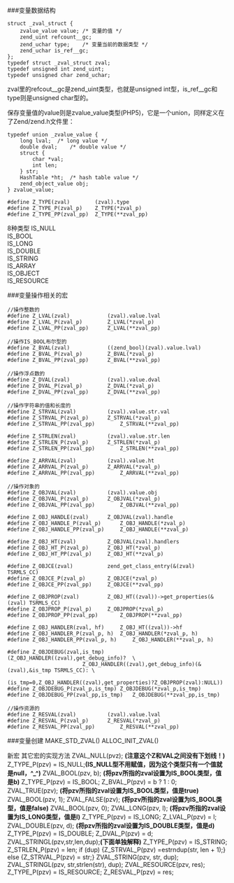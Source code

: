 ###变量数据结构
```
struct _zval_struct {
    zvalue_value value; /* 变量的值 */
    zend_uint refcount__gc;
    zend_uchar type;    /* 变量当前的数据类型 */
    zend_uchar is_ref__gc;
};
typedef struct _zval_struct zval;
typedef unsigned int zend_uint;
typedef unsigned char zend_uchar;
```
zval里的refcout__gc是zend_uint类型，也就是unsigned int型，is_ref__gc和type则是unsigned char型的。

保存变量值的value则是zvalue_value类型(PHP5)，它是一个union，同样定义在了Zend/zend.h文件里：
```
typedef union _zvalue_value {
    long lval;  /* long value */
    double dval;    /* double value */
    struct {
        char *val;
        int len;
    } str;
    HashTable *ht;  /* hash table value */
    zend_object_value obj;
} zvalue_value;

#define Z_TYPE(zval)        (zval).type
#define Z_TYPE_P(zval_p)    Z_TYPE(*zval_p)
#define Z_TYPE_PP(zval_pp)  Z_TYPE(**zval_pp)
```
8种类型
IS_NULL   
IS_BOOL   
IS_LONG   
IS_DOUBLE   
IS_STRING  
IS_ARRAY  
IS_OBJECT  
IS_RESOURCE

###变量操作相关的宏
```
//操作整数的
#define Z_LVAL(zval)            (zval).value.lval
#define Z_LVAL_P(zval_p)        Z_LVAL(*zval_p)
#define Z_LVAL_PP(zval_pp)      Z_LVAL(**zval_pp)
 
//操作IS_BOOL布尔型的
#define Z_BVAL(zval)            ((zend_bool)(zval).value.lval)
#define Z_BVAL_P(zval_p)        Z_BVAL(*zval_p)
#define Z_BVAL_PP(zval_pp)      Z_BVAL(**zval_pp)
 
//操作浮点数的
#define Z_DVAL(zval)            (zval).value.dval
#define Z_DVAL_P(zval_p)        Z_DVAL(*zval_p)
#define Z_DVAL_PP(zval_pp)      Z_DVAL(**zval_pp)
 
//操作字符串的值和长度的
#define Z_STRVAL(zval)          (zval).value.str.val
#define Z_STRVAL_P(zval_p)      Z_STRVAL(*zval_p)
#define Z_STRVAL_PP(zval_pp)        Z_STRVAL(**zval_pp)
 
#define Z_STRLEN(zval)          (zval).value.str.len
#define Z_STRLEN_P(zval_p)      Z_STRLEN(*zval_p)
#define Z_STRLEN_PP(zval_pp)        Z_STRLEN(**zval_pp)
 
#define Z_ARRVAL(zval)          (zval).value.ht
#define Z_ARRVAL_P(zval_p)      Z_ARRVAL(*zval_p)
#define Z_ARRVAL_PP(zval_pp)        Z_ARRVAL(**zval_pp)
 
//操作对象的
#define Z_OBJVAL(zval)          (zval).value.obj
#define Z_OBJVAL_P(zval_p)      Z_OBJVAL(*zval_p)
#define Z_OBJVAL_PP(zval_pp)        Z_OBJVAL(**zval_pp)
 
#define Z_OBJ_HANDLE(zval)      Z_OBJVAL(zval).handle
#define Z_OBJ_HANDLE_P(zval_p)      Z_OBJ_HANDLE(*zval_p)
#define Z_OBJ_HANDLE_PP(zval_p)     Z_OBJ_HANDLE(**zval_p)
 
#define Z_OBJ_HT(zval)          Z_OBJVAL(zval).handlers
#define Z_OBJ_HT_P(zval_p)      Z_OBJ_HT(*zval_p)
#define Z_OBJ_HT_PP(zval_p)     Z_OBJ_HT(**zval_p)
 
#define Z_OBJCE(zval)           zend_get_class_entry(&(zval) TSRMLS_CC)
#define Z_OBJCE_P(zval_p)       Z_OBJCE(*zval_p)
#define Z_OBJCE_PP(zval_pp)     Z_OBJCE(**zval_pp)
 
#define Z_OBJPROP(zval)         Z_OBJ_HT((zval))->get_properties(&(zval) TSRMLS_CC)
#define Z_OBJPROP_P(zval_p)     Z_OBJPROP(*zval_p)
#define Z_OBJPROP_PP(zval_pp)       Z_OBJPROP(**zval_pp)
 
#define Z_OBJ_HANDLER(zval, hf)     Z_OBJ_HT((zval))->hf
#define Z_OBJ_HANDLER_P(zval_p, h)  Z_OBJ_HANDLER(*zval_p, h)
#define Z_OBJ_HANDLER_PP(zval_p, h)     Z_OBJ_HANDLER(**zval_p, h)
 
#define Z_OBJDEBUG(zval,is_tmp)     (Z_OBJ_HANDLER((zval),get_debug_info)?  \
                        Z_OBJ_HANDLER((zval),get_debug_info)(&(zval),&is_tmp TSRMLS_CC): \
                        (is_tmp=0,Z_OBJ_HANDLER((zval),get_properties)?Z_OBJPROP(zval):NULL)) 
#define Z_OBJDEBUG_P(zval_p,is_tmp) Z_OBJDEBUG(*zval_p,is_tmp) 
#define Z_OBJDEBUG_PP(zval_pp,is_tmp)   Z_OBJDEBUG(**zval_pp,is_tmp)
 
//操作资源的
#define Z_RESVAL(zval)          (zval).value.lval
#define Z_RESVAL_P(zval_p)      Z_RESVAL(*zval_p)
#define Z_RESVAL_PP(zval_pp)        Z_RESVAL(**zval_pp)
```

###变量创建
MAKE_STD_ZVAL()
ALLOC_INIT_ZVAL()

新宏	其它宏的实现方法
ZVAL_NULL(pvz); **(注意这个Z和VAL之间没有下划线！)**	Z_TYPE_P(pzv) = IS_NULL;**(IS_NULL型不用赋值，因为这个类型只有一个值就是null，^_^)**
ZVAL_BOOL(pzv, b); **(将pzv所指的zval设置为IS_BOOL类型，值是b)**	Z_TYPE_P(pzv) = IS_BOOL; Z_BVAL_P(pzv) = b ? 1 : 0;
ZVAL_TRUE(pzv); **(将pzv所指的zval设置为IS_BOOL类型，值是true)**	ZVAL_BOOL(pzv, 1);
ZVAL_FALSE(pzv); **(将pzv所指的zval设置为IS_BOOL类型，值是false)**	ZVAL_BOOL(pzv, 0);
ZVAL_LONG(pzv, l); **(将pzv所指的zval设置为IS_LONG类型，值是l)**	Z_TYPE_P(pzv) = IS_LONG;
Z_LVAL_P(pzv) = l;
ZVAL_DOUBLE(pzv, d); **(将pzv所指的zval设置为IS_DOUBLE类型，值是d)**	Z_TYPE_P(pzv) = IS_DOUBLE;
Z_DVAL_P(pzv) = d;
ZVAL_STRINGL(pzv,str,len,dup);**(下面单独解释)**	Z_TYPE_P(pzv) = IS_STRING;
Z_STRLEN_P(pzv) = len;
if (dup) 
{Z_STRVAL_P(pzv) =estrndup(str, len + 1);} 
else
{Z_STRVAL_P(pzv) = str;}
ZVAL_STRING(pzv, str, dup);	ZVAL_STRINGL(pzv, str,strlen(str), dup);
ZVAL_RESOURCE(pzv, res);	Z_TYPE_P(pzv) = IS_RESOURCE;
Z_RESVAL_P(pzv) = res;
